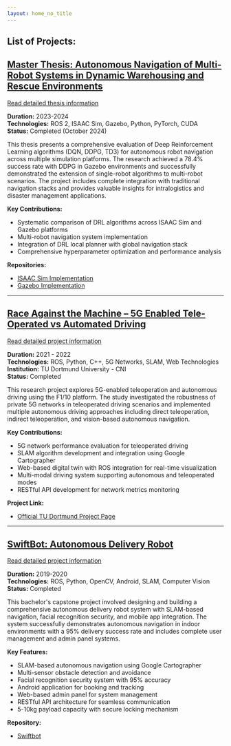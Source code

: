 ```yaml
---
layout: home_no_title
---
```

## List of Projects:
## [Master Thesis: Autonomous Navigation of Multi-Robot Systems in Dynamic Warehousing and Rescue Environments](master_thesis.md)

[Read detailed thesis information](master_thesis.md)

**Duration:** 2023-2024  
**Technologies:** ROS 2, ISAAC Sim, Gazebo, Python, PyTorch, CUDA  
**Status:** Completed (October 2024)

This thesis presents a comprehensive evaluation of Deep Reinforcement Learning algorithms (DQN, DDPG, TD3) for autonomous robot navigation across multiple simulation platforms. The research achieved a 78.4% success rate with DDPG in Gazebo environments and successfully demonstrated the extension of single-robot algorithms to multi-robot scenarios. The project includes complete integration with traditional navigation stacks and provides valuable insights for intralogistics and disaster management applications.

**Key Contributions:**
- Systematic comparison of DRL algorithms across ISAAC Sim and Gazebo platforms
- Multi-robot navigation system implementation
- Integration of DRL local planner with global navigation stack
- Comprehensive hyperparameter optimization and performance analysis

**Repositories:**
- [ISAAC Sim Implementation](https://github.com/sameeranees/RL_Multi_Robot)
- [Gazebo Implementation](https://github.com/sameeranees/DRL_robot_navigation_ros2)


---

## [Race Against the Machine – 5G Enabled Tele-Operated vs Automated Driving](race_against_machine.md)

[Read detailed project information](race_against_machine.md)

**Duration:** 2021 - 2022  
**Technologies:** ROS, Python, C++, 5G Networks, SLAM, Web Technologies  
**Institution:** TU Dortmund University - CNI  
**Status:** Completed

This research project explores 5G-enabled teleoperation and autonomous driving using the F1/10 platform. The study investigated the robustness of private 5G networks in teleoperated driving scenarios and implemented multiple autonomous driving approaches including direct teleoperation, indirect teleoperation, and vision-based autonomous navigation.

**Key Contributions:**
- 5G network performance evaluation for teleoperated driving
- SLAM algorithm development and integration using Google Cartographer
- Web-based digital twin with ROS integration for real-time visualization
- Multi-modal driving system supporting autonomous and teleoperated modes
- RESTful API development for network metrics monitoring

**Project Link:**
- [Official TU Dortmund Project Page](https://cni.etit.tu-dortmund.de/newsdetail/race-against-the-machine-22130/)

---

## [SwiftBot: Autonomous Delivery Robot](swiftbot.md)

[Read detailed project information](swiftbot.md)

**Duration:** 2019-2020  
**Technologies:** ROS, Python, OpenCV, Android, SLAM, Computer Vision  
**Status:** Completed

This bachelor's capstone project involved designing and building a comprehensive autonomous delivery robot system with SLAM-based navigation, facial recognition security, and mobile app integration. The system successfully demonstrates autonomous navigation in indoor environments with a 95% delivery success rate and includes complete user management and admin panel systems.

**Key Features:**
- SLAM-based autonomous navigation using Google Cartographer
- Multi-sensor obstacle detection and avoidance
- Facial recognition security system with 95% accuracy
- Android application for booking and tracking
- Web-based admin panel for system management
- RESTful API architecture for seamless communication
- 5-10kg payload capacity with secure locking mechanism

**Repository:**
- [Swiftbot](https://github.com/sameeranees/SwiftBot)


